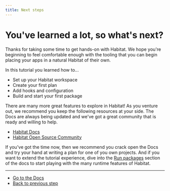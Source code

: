 ```yaml
---
title: Next steps
---
```


# You've learned a lot, so what's next?

Thanks for taking some time to get hands-on with Habitat. We hope you're beginning to feel comfortable enough with
the tooling that you can begin placing your apps in a natural Habitat of their own.

In this tutorial you learned how to...

- Set up your Habitat workspace
- Create your first plan
- Add hooks and configuration
- Build and start your first package

There are many more great features to explore in Habitat! As you venture out, we recommend you keep the following resources at your side. The Docs are always being updated and we've got a great community that is ready and willing to help.

- [Habitat Docs](/docs)
- [Habitat Open Source Community](/community)

If you've got the time now, then we recommend you crack open the Docs and try your hand at writing a plan for one of you own projects. And if you want to extend the tutorial experience, dive into the [Run packages](/docs/run-packages-overview) section of the docs to start playing with the many runtime features of Habitat.

<hr>
<ul class="main-content--button-nav">
  <li><a href="/docs" class="button cta">Go to the Docs</a></li>
  <li><a href="/tutorials/getting-started-process-build/">Back to previous step</a></li>
</ul>
